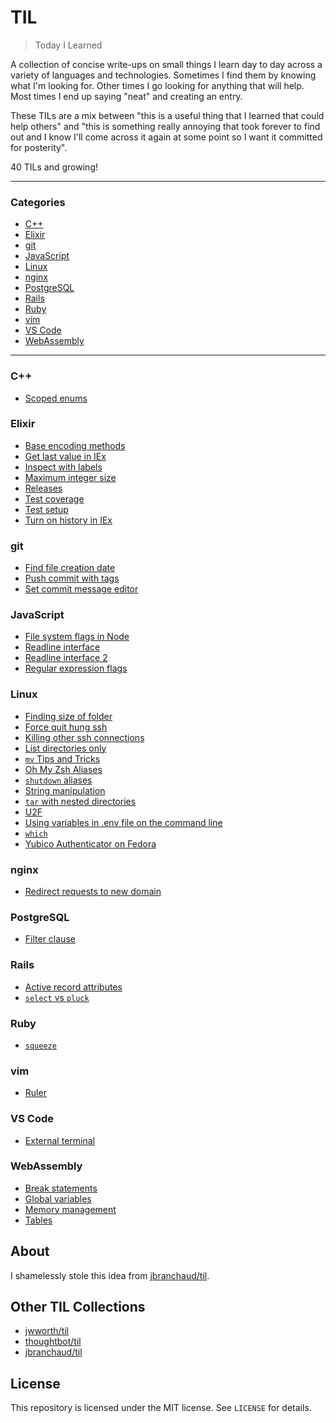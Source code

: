 # TIL

> Today I Learned

A collection of concise write-ups on small things I learn day to day across a
variety of languages and technologies. Sometimes I find them by knowing what I'm
looking for. Other times I go looking for anything that will help. Most times I
end up saying "neat" and creating an entry.

These TILs are a mix between "this is a useful thing that I learned that could
help others" and "this is something really annoying that took forever to find
out and I know I'll come across it again at some point so I want it committed
for posterity".

40 TILs and growing!

---

### Categories

- [C++](#C++)
- [Elixir](#Elixir)
- [git](#git)
- [JavaScript](#JavaScript)
- [Linux](#Linux)
- [nginx](#nginx)
- [PostgreSQL](#PostgreSQL)
- [Rails](#Rails)
- [Ruby](#Ruby)
- [vim](#vim)
- [VS Code](#VS-Code)
- [WebAssembly](#WebAssembly)

---

### C++

- [Scoped enums](c++/scoped-enums.md)

### Elixir

- [Base encoding methods](elixir/base-encoding-methods.md)
- [Get last value in IEx](elixir/get-last-value-in-iex.md)
- [Inspect with labels](elixir/inspect-with-labels.md)
- [Maximum integer size](elixir/maximum-integer-size.md)
- [Releases](elixir/releases.md)
- [Test coverage](elixir/test-coverage.md)
- [Test setup](elixir/test-setup.md)
- [Turn on history in IEx](elixir/turn-on-history-in-iex.md)

### git

- [Find file creation date](git/find-file-creation-date.md)
- [Push commit with tags](git/push-commit-with-tags.md)
- [Set commit message editor](git/set-commit-message-editor.md)

### JavaScript

- [File system flags in Node](javascript/file-system-flags-in-node.md)
- [Readline interface](javascript/readline-interface.md)
- [Readline interface 2](javascript/readline-interface-2.md)
- [Regular expression flags](javascript/regular-expression-flags.md)

### Linux

- [Finding size of folder](linux/finding-size-of-folder.md)
- [Force quit hung ssh](linux/force-quit-hung-ssh.md)
- [Killing other ssh connections](linux/killing-other-ssh-connections.md)
- [List directories only](linux/list-directories-only.md)
- [`mv` Tips and Tricks](linux/mv-tips-and-tricks.md)
- [Oh My Zsh Aliases](linux/oh-my-zsh-aliases.md)
- [`shutdown` aliases](linux/shutdown-aliases.md)
- [String manipulation](linux/string-manipulation.md)
- [`tar` with nested directories](linux/tar-with-nested-directories.md)
- [U2F](linux/u2f.md)
- [Using variables in .env file on the command line](linux/using-variables-in-env-file-on-the-command-line.md)
- [`which`](linux/which.md)
- [Yubico Authenticator on Fedora](linux/yubico-authenticator-on-fedora.md)

### nginx

- [Redirect requests to new domain](nginx/redirect-requests-to-new-domain.md)

### PostgreSQL

- [Filter clause](postgresql/filter-clause.md)

### Rails

- [Active record attributes](rails/active-record-attributes.md)
- [`select` vs `pluck`](rails/select-vs-pluck.md)

### Ruby

- [`squeeze`](ruby/squeeze.md)

### vim

- [Ruler](vim/ruler.md)

### VS Code

- [External terminal](vs-code/external-terminal.md)

### WebAssembly

- [Break statements](webassembly/break-statements.md)
- [Global variables](webassembly/global-variables.md)
- [Memory management](webassembly/memory-management.md)
- [Tables](webassembly/tables.md)

## About

I shamelessly stole this idea from
[jbranchaud/til](https://github.com/jbranchaud/til).

## Other TIL Collections

- [jwworth/til](https://github.com/jwworth/til)
- [thoughtbot/til](https://github.com/thoughtbot/til)
- [jbranchaud/til](https://github.com/jbranchaud/til)

## License

This repository is licensed under the MIT license. See `LICENSE` for
details.
